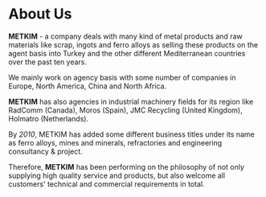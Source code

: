 # About Us

**METKIM** - a company deals with many kind of metal products and raw materials like scrap, ingots and ferro alloys as selling these products on the agent basis into Turkey and the other different Mediterranean countries over the past ten years.

We mainly work on agency basis with some number of companies in Europe, North America, China and North Africa.

**METKIM** has also agencies in industrial machinery fields for its region like RadComm (Canada), Moros (Spain), JMC Recycling (United Kingdom), Holmatro (Netherlands).

By *2010*, METKIM has added some different business titles under its name as ferro alloys, mines and minerals, refractories and engineering consultancy & project.

Therefore, **METKIM** has been performing on the philosophy of not only supplying high quality service and products, but also welcome all customers' technical and commercial requirements in total.